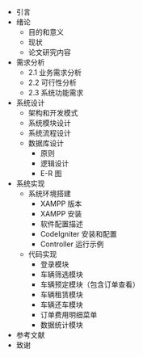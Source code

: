 - 引言
- 绪论
    - 目的和意义
    - 现状
    - 论文研究内容
- 需求分析
    - 2.1 业务需求分析
    - 2.2 可行性分析
    - 2.3 系统功能需求
- 系统设计
    - 架构和开发模式
    - 系统模块设计
    - 系统流程设计
    - 数据库设计
        - 原则
        - 逻辑设计
        - E-R 图
- 系统实现 
    - 系统环境搭建
        - XAMPP 版本 
        - XAMPP 安装
        - 软件配置描述
        - CodeIgniter 安装和配置
        - Controller 运行示例 
    - 代码实现 
        - 登录模块
        - 车辆筛选模块
        - 车辆预定模块（包含订单查看）
        - 车辆租赁模块
        - 车辆还车模块
        - 订单费用明细菜单  
        - 数据统计模块
- 参考文献
- 致谢  